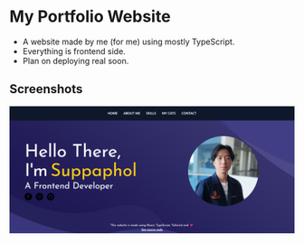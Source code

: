 # My Portfolio Website

- A website made by me (for me) using mostly TypeScript.
- Everything is frontend side.
- Plan on deploying real soon.

## Screenshots

![App Screenshot](https://github.com/16sakuraa/Portfolio/blob/main/Screenshot/MainPage.png?raw=true)
